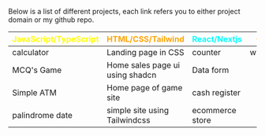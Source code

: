 Below is a list of different projects, each link refers you to either project domain or my github repo.

| <span style=" color:yellow;">**JavaScript/TypeScript**</span> |<span style=" color:orange;">**HTML/CSS/Tailwind**</span> | <span style=" color:aqua;">**React/Nextjs**</span>  | <span style=" color:orange;">**Other**</span> |
| --------------------------------------------------------- | ---------------------------------------------- | ----------------------------------------------------- | ----------------------------------------- |
| calculator                                                  | Landing page in CSS                             | counter        |whatever                             |
| MCQ's Game                                             | Home sales page ui using shadcn                                  | Data form                                          |
| Simple ATM                                               | Home page of game site                               | cash register                                       |
| palindrome date                                                 | simple site using Tailwindcss                                | ecommerce store                                           |
